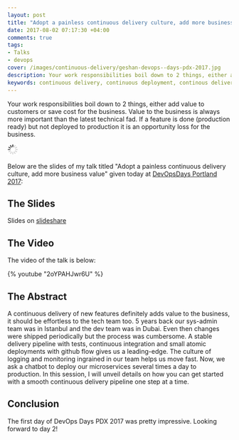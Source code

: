 ```yaml
---
layout: post
title: "Adopt a painless continuous delivery culture, add more business value [Slides]"
date: 2017-08-02 07:17:30 +04:00
comments: true
tags:
- Talks
- devops
cover: /images/continuous-delivery/geshan-devops--days-pdx-2017.jpg
description: Your work responsibilities boil down to 2 things, either add value to customers or save cost for the business. This talk is about how we used continous delivery for better business outcomes.
keywords: continuous delivery, continuous deployment, continous delivery talk
---
```


Your work responsibilities boil down to 2 things, either add value to customers or save cost for the business.
Value to the business is always more important than the latest technical fad. If a feature is done (production
ready) but not deployed to production it is an opportunity loss for the business.

<img class="center" src="/images/generic/loading.gif" data-echo="/images/continuous-delivery/geshan-devops--days-pdx-2017.jpg" title="Adopt a painless continuous delivery culture, add more business value [Slides]" alt="Adopt a painless continuous delivery culture, add more business value [Slides]">

<!-- more -->

Below are the slides of my talk titled "Adopt a painless continuous delivery culture, add more business value" given today at [DevOpsDays Portland 2017](https://www.devopsdays.org/events/2017-portland/program/):

## The Slides

<script async class="speakerdeck-embed" data-id="44a57cc9c1eb4c5a9ba087cea49dac78" data-ratio="1.77777777777778" src="//speakerdeck.com/assets/embed.js"></script>

Slides on [slideshare](http://bit.ly/cdbv-gm)

## The Video

The video of the talk is below:

{% youtube "2oYPAHJwr6U" %}

## The Abstract

A continuous delivery of new features definitely adds value to the business, it should be effortless to the tech team too. 5 years back our sys-admin team was in Istanbul and the dev team was in Dubai. Even then changes were shipped periodically but the process was cumbersome. A stable delivery pipeline with tests, continuous integration and small atomic deployments with github flow gives us a leading-edge. The culture of logging and monitoring ingrained in our team helps us move fast. Now, we ask a chatbot to deploy our microservices several times a day to production. In this session, I will unveil details on how you can get started with a smooth continuous delivery pipeline one step at a time.

## Conclusion

The first day of DevOps Days PDX 2017 was pretty impressive. Looking forward to day 2!

